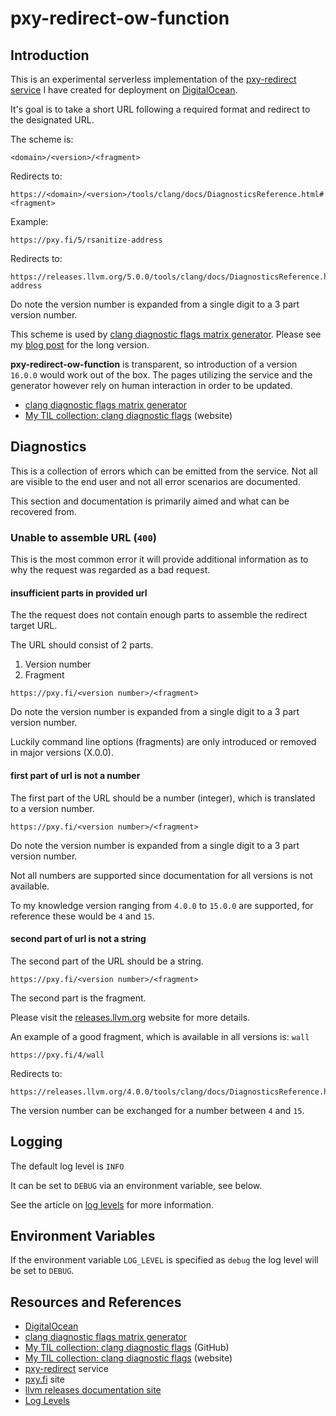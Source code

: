 # pxy-redirect-ow-function

## Introduction

This is an experimental serverless implementation of the [pxy-redirect service][SERVICE] I have created for deployment on [DigitalOcean][DO].

It's goal is to take a short URL following a required format and redirect to the designated URL.

The scheme is:

```text
<domain>/<version>/<fragment>
```

Redirects to:

```text
https://<domain>/<version>/tools/clang/docs/DiagnosticsReference.html#<fragment>
```

Example:

```text
https://pxy.fi/5/rsanitize-address
```

Redirects to:

```text
https://releases.llvm.org/5.0.0/tools/clang/docs/DiagnosticsReference.html#rsanitize-address
```

Do note the version number is expanded from a single digit to a 3 part version number.

This scheme is used by [clang diagnostic flags matrix generator][GENERATOR]. Please see my [blog post][BLOG] for the long version.

**pxy-redirect-ow-function** is transparent, so introduction of a version `16.0.0` would work out of the box. The pages utilizing the service and the generator however rely on human interaction in order to be updated.

- [clang diagnostic flags matrix generator][GENERATOR]
- [My TIL collection: clang diagnostic flags](http://jonasbn.github.io/til/clang/diagnostic_flags.html) (website)

## Diagnostics

This is a collection of errors which can be emitted from the service. Not all are visible to the end user and not all error scenarios are documented.

This section and documentation is primarily aimed and what can be recovered from.

### Unable to assemble URL (`400`)

This is the most common error it will provide additional information as to why the request was regarded as a bad request.

#### **insufficient parts in provided url**

The the request does not contain enough parts to assemble the redirect target URL.

The URL should consist of 2 parts.

1. Version number
2. Fragment

```text
https://pxy.fi/<version number>/<fragment>
```

Do note the version number is expanded from a single digit to a 3 part version number.

Luckily command line options (fragments) are only introduced or removed in major versions (X.0.0).

#### **first part of url is not a number**

The first part of the URL should be a number (integer), which is translated to a version number.

```text
https://pxy.fi/<version number>/<fragment>
```

Do note the version number is expanded from a single digit to a 3 part version number.

Not all numbers are supported since documentation for all versions is not available.

To my knowledge version ranging from `4.0.0` to `15.0.0` are supported, for reference these would be `4` and `15`.

#### **second part of url is not a string**

The second part of the URL should be a string.

```text
https://pxy.fi/<version number>/<fragment>
```

The second part is the fragment.

Please visit the [releases.llvm.org][LLVM] website for more details.

An example of a good fragment, which is available in all versions is: `wall`

```text
https://pxy.fi/4/wall
```

Redirects to:

```text
https://releases.llvm.org/4.0.0/tools/clang/docs/DiagnosticsReference.html#wall
```

The version number can be exchanged for a number between `4` and `15`.

## Logging

The default log level is `INFO`

It can be set to `DEBUG` via an environment variable, see below.

See the article on [log levels][LOGLEVELS] for more information.

## Environment Variables

If the environment variable `LOG_LEVEL` is specified as `debug` the log level will be set to `DEBUG`.

## Resources and References

- [DigitalOcean][DO]
- [clang diagnostic flags matrix generator][GENERATOR]
- [My TIL collection: clang diagnostic flags](https://github.com/jonasbn/til/blob/master/clang/diagnostic_flags.md) (GitHub)
- [My TIL collection: clang diagnostic flags](http://jonasbn.github.io/til/clang/diagnostic_flags.html) (website)
- [pxy-redirect][SERVICE] service
- [pxy.fi][PXYFI] site
- [llvm releases documentation site][LLVM]
- [Log Levels][LOGLEVELS]

[GENERATOR]: https://github.com/jonasbn/clang-diagnostic-flags-matrix
[SERVICE]: https://github.com/jonasbn/pxy-redirect
[BLOG]: https://dev.to/jonasbn/challenges-solutions-and-more-challenges-and-more-solutions-4j3f
[DO]: https://www.digitalocean.com/
[PXYFI]: https://pxy.fi/p/r/
[LLVM]: https://releases.llvm.org/
[LOGLEVELS]: https://betterstack.com/community/guides/logging/log-levels-explained/
